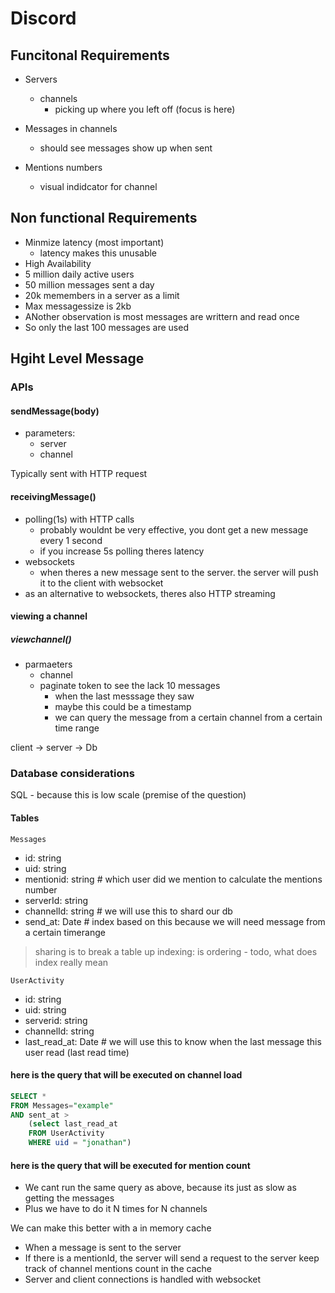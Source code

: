 # Discord

## Funcitonal Requirements

- Servers
  - channels
    - picking up where you left off (focus is here)
- Messages in channels
  - should see messages show up when sent

- Mentions numbers
  - visual indidcator for channel

## Non functional Requirements

- Minmize latency (most important)
  - latency makes this unusable
- High Availability 
- 5 million daily active users
- 50 million messages sent a day
- 20k memembers in a server as a limit
- Max messagessize is 2kb
- ANother observation is most messages are writtern and read once
- So only the last 100 messages are used

## Hgiht Level Message

### APIs

#### sendMessage(body)

- parameters:
  - server
  - channel

Typically sent with HTTP request

#### receivingMessage()

- polling(1s) with HTTP calls
  - probably wouldnt be very effective, you dont get a new message every 1 second
  - if you increase 5s polling theres latency
- websockets
  - when theres a new message sent to the server. the server will push it to the client with websocket
- as an alternative to websockets, theres also HTTP streaming 

#### viewing a channel
##### viewchannel()
- parmaeters
  - channel
  - paginate token to see the lack 10 messages
    - when the last messsage they saw 
    - maybe this could be a timestamp
    - we can query the message from a certain channel from a certain time range

client -> server -> Db


### Database considerations

SQL - because this is low scale (premise of the question)

#### Tables

`Messages`

- id: string
- uid: string
- mentionid: string # which user did we mention to calculate the mentions number
- serverId: string
- channelId: string # we will use this to shard our db
- send_at: Date # index based on this because we will need message from a certain timerange


> sharing is to break a table up
> indexing: is ordering
    - todo, what does index really mean

`UserActivity`

- id: string
- uid: string
- serverid: string
- channelId: string
- last_read_at: Date # we will use this to know when the last message this user read (last read time)

#### here is the query that will be executed on channel load

```sql
SELECT *
FROM Messages="example"
AND sent_at >
    (select last_read_at
    FROM UserActivity
    WHERE uid = "jonathan")
```

#### here is the query that will be executed for mention count

- We cant run the same query as above, because its just as slow
as getting the messages
- Plus we have to do it N times for N channels

We can make this better with a in memory cache

- When a message is sent to the server
- If there is a mentionId, the server will send a request to the server keep track of channel mentions count in the cache
- Server and client connections is handled with websocket
